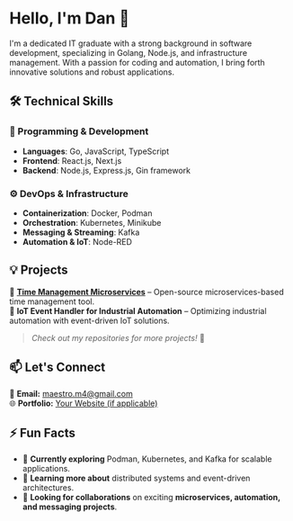 # Hello, I'm Dan 👋

I'm a dedicated IT graduate with a strong background in software development, specializing in Golang, Node.js, and infrastructure management. With a passion for coding and automation, I bring forth innovative solutions and robust applications.

## 🛠️ Technical Skills
### **🚀 Programming & Development**
- **Languages**: Go, JavaScript, TypeScript  
- **Frontend**: React.js, Next.js  
- **Backend**: Node.js, Express.js, Gin framework  

### **⚙️ DevOps & Infrastructure**
- **Containerization**: Docker, Podman  
- **Orchestration**: Kubernetes, Minikube  
- **Messaging & Streaming**: Kafka  
- **Automation & IoT**: Node-RED  

## 💡 Projects
🔹 **[Time Management Microservices](https://github.com/maestrom4/time-management-microservices)** – Open-source microservices-based time management tool.  
🔹 **IoT Event Handler for Industrial Automation** – Optimizing industrial automation with event-driven IoT solutions.  

> *Check out my repositories for more projects!* 🚀

## 📫 Let's Connect
📧 **Email:** maestro.m4@gmail.com  
🌐 **Portfolio:** [Your Website (if applicable)](https://yourwebsite.com)  

## ⚡ Fun Facts
- 🔭 **Currently exploring** Podman, Kubernetes, and Kafka for scalable applications.  
- 🌱 **Learning more about** distributed systems and event-driven architectures.  
- 🎯 **Looking for collaborations** on exciting **microservices, automation, and messaging projects**.  

<!-- Remember to replace [maestrom4] with your actual GitHub username and [maestro.m4@gmail.com] with your contact email -->

<!-- This is a comment: Update this template with your actual data -->
